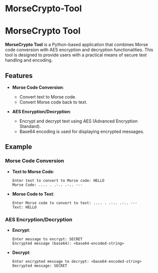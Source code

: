 # MorseCrypto-Tool

# MorseCrypto Tool

**MorseCrypto Tool** is a Python-based application that combines Morse code conversion with AES encryption and decryption functionalities. This tool is designed to provide users with a practical means of secure text handling and encoding.

## Features

- **Morse Code Conversion**:
  - Convert text to Morse code.
  - Convert Morse code back to text.

- **AES Encryption/Decryption**:
  - Encrypt and decrypt text using AES (Advanced Encryption Standard).
  - Base64 encoding is used for displaying encrypted messages.


## Example

### Morse Code Conversion

- **Text to Morse Code**:
    ```
    Enter text to convert to Morse code: HELLO
    Morse Code: .... . .-.. .-.. ---
    ```

- **Morse Code to Text**:
    ```
    Enter Morse code to convert to text: .... . .-.. .-.. ---
    Text: HELLO
    ```

### AES Encryption/Decryption

- **Encrypt**:
    ```
    Enter message to encrypt: SECRET
    Encrypted message (base64): <base64-encoded-string>
    ```

- **Decrypt**:
    ```
    Enter encrypted message to decrypt: <base64-encoded-string>
    Decrypted message: SECRET
    ```
